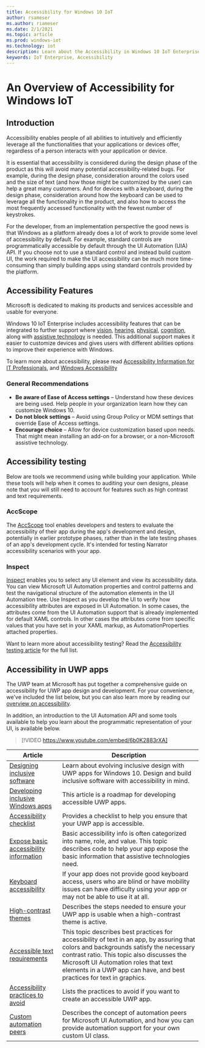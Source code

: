 ```yaml
---
title: Accessibility for Windows 10 IoT
author: rsameser
ms.author: riameser
ms.date: 2/1/2021
ms.topic: article
ms.prod: windows-iot
ms.technology: iot
description: Learn about the Accessibility in Windows 10 IoT Enterprise.
keywords: IoT Enterprise, Accessibility
---
```


# An Overview of Accessibility for Windows IoT

## Introduction
Accessibility enables people of all abilities to intuitively and efficiently leverage all the functionalities that your applications or devices offer, regardless of a person interacts with your application or device.

It is essential that accessibility is considered during the design phase of the product as this will avoid many potential accessibility-related bugs. For example, during the design phase, consideration around the colors used and the size of text (and how those might be customized by the user) can help a great many customers. And for devices with a keyboard, during the design phase, consideration around how the keyboard can be used to leverage all the functionality in the product, and also how to access the most frequently accessed functionality with the fewest number of keystrokes.  

For the developer, from an implementation perspective the good news is that Windows as a platform already does a lot of work to provide some level of accessibility by default. For example, standard controls are programmatically accessible by default through the UI Automation (UIA) API. If you choose not to use a standard control and instead build custom UI, the work required to make the UI accessibility can be much more time-consuming than simply building apps using standard controls provided by the platform.

## Accessibility Features
Microsoft is dedicated to making its products and services accessible and usable for everyone.

Windows 10 IoT Enterprise includes accessibility features that can be integrated to further support where [vision](https://docs.microsoft.com/windows/configuration/windows-10-accessibility-for-itpros#vision), [hearing](https://docs.microsoft.com/windows/configuration/windows-10-accessibility-for-itpros#hearing), [physical](https://docs.microsoft.com/windows/configuration/windows-10-accessibility-for-itpros#physical), [cognition](https://docs.microsoft.com/windows/configuration/windows-10-accessibility-for-itpros#cognition), along with [assistive technology](https://docs.microsoft.com/windows/configuration/windows-10-accessibility-for-itpros#assistive-technology-devices-built-into-windows-10) is needed. This additional support makes it easier to customize devices and gives users with different abilities options to improve their experience with Windows.

To learn more about accessibility, please read [Accessibility Information for IT Professionals](https://docs.microsoft.com/windows/configuration/windows-10-accessibility-for-itpros), and [Windows Accessibility](https://www.microsoft.com/Accessibility/windows?rtc=1&activetab=pivot_1%3aprimaryr2)

### General Recommendations
* **Be aware of Ease of Access settings** – Understand how these devices are being used. Help people in your organization learn how they can customize Windows 10.
* **Do not block settings** – Avoid using Group Policy or MDM settings that override Ease of Access settings.
* **Encourage choice** – Allow for device customization based upon needs. That might mean installing an add-on for a browser, or a non-Microsoft assistive technology.

## Accessibility testing
Below are tools we recommend using while building your application. While these tools will help when it comes to auditing your own designs, please note that you will still need to account for features such as high contrast and text requirements.

### AccScope
The [AccScope](https://msdn.microsoft.com/library/windows/desktop/Dn433239) tool enables developers and testers to evaluate the accessibility of their app during the app's development and design, potentially in earlier prototype phases, rather than in the late testing phases of an app's development cycle. It's intended for testing Narrator accessibility scenarios with your app.

### Inspect
[Inspect](https://msdn.microsoft.com/library/windows/desktop/Dd318521) enables you to select any UI element and view its accessibility data. You can view Microsoft UI Automation properties and control patterns and test the navigational structure of the automation elements in the UI Automation tree. Use Inspect as you develop the UI to verify how accessibility attributes are exposed in UI Automation. In some cases, the attributes come from the UI Automation support that is already implemented for default XAML controls. In other cases the attributes come from specific values that you have set in your XAML markup, as AutomationProperties attached properties.

Want to learn more about accessibility testing? Read the [Accessibility testing article](https://docs.microsoft.com/windows/uwp/design/accessibility/accessibility-testing#inspect) for the full list.


## Accessibility in UWP apps
The UWP team at Microsoft has put together a comprehensive guide on accessibility for UWP app design and development. For your convenience, we've included the list below, but you can also learn more by reading our [overview on accessibility](https://docs.microsoft.com/windows/uwp/design/accessibility/accessibility-overview).

In addition, an introduction to the UI Automation API and some tools available to help you learn about the programmatic representation of your UI, is available below.

> [!VIDEO https://www.youtube.com/embed/6b0K2883rXA]


| Article | Description |
|---------|-------------|
| [Designing inclusive software](https://docs.microsoft.com/windows/uwp/design/accessibility/designing-inclusive-software) | Learn about evolving inclusive design with UWP apps for Windows 10.  Design and build inclusive software with accessibility in mind. |
| [Developing inclusive Windows apps](https://docs.microsoft.com/windows/uwp/design/accessibility/developing-inclusive-windows-apps) | This article is a roadmap for developing accessible UWP apps. |
| [Accessibility checklist](https://docs.microsoft.com/windows/uwp/design/accessibility/accessibility-checklist) | Provides a checklist to help you ensure that your UWP app is accessible. |
| [Expose basic accessibility information](https://docs.microsoft.com/windows/uwp/design/accessibility/basic-accessibility-information) | Basic accessibility info is often categorized into name, role, and value. This topic describes code to help your app expose the basic information that assistive technologies need. |
| [Keyboard accessibility](https://docs.microsoft.com/windows/uwp/design/accessibility/keyboard-accessibility) | If your app does not provide good keyboard access, users who are blind or have mobility issues can have difficulty using your app or may not be able to use it at all. |
| [High-contrast themes](https://docs.microsoft.com/windows/uwp/design/accessibility/high-contrast-themes) | Describes the steps needed to ensure your UWP app is usable when a high-contrast theme is active. |
| [Accessible text requirements](https://docs.microsoft.com/windows/uwp/design/accessibility/accessible-text-requirements) | This topic describes best practices for accessibility of text in an app, by assuring that colors and backgrounds satisfy the necessary contrast ratio. This topic also discusses the Microsoft UI Automation roles that text elements in a UWP app can have, and best practices for text in graphics. |
| [Accessibility practices to avoid](https://docs.microsoft.com/windows/uwp/design/accessibility/practices-to-avoid) | Lists the practices to avoid if you want to create an accessible UWP app. |
| [Custom automation peers](https://docs.microsoft.com/windows/uwp/design/accessibility/custom-automation-peers) | Describes the concept of automation peers for Microsoft UI Automation, and how you can provide automation support for your own custom UI class. |
